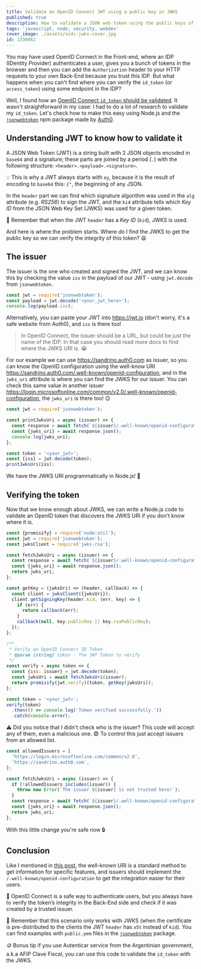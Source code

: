 ```yaml
---
title: Validate an OpenID Connect JWT using a public key in JWKS
published: true
description: How to validate a JSON web token using the public keys of the issuer
tags: 'javascript, node, security, webdev'
cover_image: ./assets/oidc-jwks-cover.jpg
id: 1339462
---
```


You may have used OpenID Connect in the Front-end, where an IDP (IDentity Provider) authenticates a user, gives you a bunch of tokens in the browser and then you can add the `Authorization` header to your HTTP requests to your own Back-End because you trust this IDP. But what happens when you can't find where you can verify the `id_token` (or `access_token`) using some endpoint in the IDP?

Well, I found how an [OpenID Connect `id_token` should be validated](https://curity.io/resources/learn/validating-an-id-token/). It wasn't straightforward in my case: I had to do a lot of research to validate my `id_token`. Let's check how to make this easy using Node.js and the [`jsonwebtoken`](https://github.com/auth0/node-jsonwebtoken) npm package made by [Auth0](https://auth0.com).

## Understanding JWT to know how to validate it

A JSON Web Token (JWT) is a string built with 2 JSON objects encoded in `base64` and a signature; these parts are joined by a period (`.`) with the following structure: `<header>.<payload>.<signature>`.

💡 This is why a JWT always starts with `ey`, because it is the result of encoding to `base64` this: `{"`, the beginning of any JSON.

In the `header` part we can find which signature algorithm was used in the `alg` attribute (e.g. _RS256_) to sign the JWT, and the `kid` attribute tells which _Key ID_ from the JSON Web Key Set (JWKS) was used for a given token.

🧠 Remember that when the JWT `header` has a _Key ID_ (`kid`), JWKS is used.

And here is where the problem starts. Where do I find the JWKS to get the public key so we can verify the integrity of this token? 😫

## The issuer

The issuer is the one who created and signed the JWT, and we can know this by checking the value `iss` in the payload of our JWT - using `jwt.decode` from `jsonwebtoken`.

```javascript
const jwt = require('jsonwebtoken');
const payload = jwt.decode('<your_jwt_here>');
console.log(payload.iss);
```

Alternatively, you can paste your JWT into <https://jwt.io> (don't worry, it's a safe website from Auth0), and `iss` is there too!

> In OpenID Connect, the issuer should be a URL, but could be just the name of the IDP. In that case you should read more docs to find where the JWKS URI is. 😭

For our example we can use <https://sandrino.auth0.com> as issuer, so you can know the OpenID configuration using the well-know URI <https://sandrino.auth0.com/.well-known/openid-configuration>, and in the `jwks_uri` attribute is where you can find the JWKS for our issuer. You can check this same value in another issuer <https://login.microsoftonline.com/common/v2.0/.well-known/openid-configuration>, the `jwks_uri` is there too! 😉

```javascript
const jwt = require('jsonwebtoken');

const printJwksUri = async (issuer) => {
  const response = await fetch(`${issuer}/.well-known/openid-configuration`);
  const {jwks_uri} = await response.json();
  console.log(jwks_uri);
};

const token = '<your_jwt>';
const {iss} = jwt.decode(token);
printJwksUri(iss);
```

We have the JWKS URI programmatically in Node.js! 🥳

## Verifying the token

Now that we know enough about JWKS, we can write a Node.js code to validate an OpenID token that discovers the JWKS URI if you don't know where it is.

```javascript
const {promisify} = require('node:util');
const jwt = require('jsonwebtoken');
const jwksClient = require('jwks-rsa');

const fetchJwksUri = async (issuer) => {
  const response = await fetch(`${issuer}/.well-known/openid-configuration`);
  const {jwks_uri} = await response.json();
  return jwks_uri;
};

const getKey = (jwksUri) => (header, callback) => {
  const client = jwksClient({jwksUri});
  client.getSigningKey(header.kid, (err, key) => {
    if (err) {
      return callback(err);
    }
    callback(null, key.publicKey || key.rsaPublicKey);
  });
};

/**
 * Verify an OpenID Connect ID Token
 * @param {string} token - The JWT Token to verify
 */
const verify = async token => {
  const {iss: issuer} = jwt.decode(token);
  const jwksUri = await fetchJwksUri(issuer);
  return promisify(jwt.verify)(token, getKey(jwksUri));
};

const token = '<your_jwt>';
verify(token)
  .then(() => console.log('Token verified successfully.'))
  .catch(console.error);
```

⚠️ Did you notice that I didn't check who is the issuer? This code will accept any of them, even a malicious one. 😨 To control this just accept issuers from an allowed list.

```javascript
const allowedIssuers = [
  'https://login.microsoftonline.com/common/v2.0',
  'https://sandrino.auth0.com',
];

const fetchJwksUri = async (issuer) => {
  if (!allowedIssuers.includes(issuer)) {
    throw new Error(`The issuer ${issuer} is not trusted here!`);
  }
  const response = await fetch(`${issuer}/.well-known/openid-configuration`);
  const {jwks_uri} = await response.json();
  return jwks_uri;
};
```

With this little change you're safe now 🔒

## Conclusion

Like I mentioned in [this post](https://dev.to/cloudx/build-a-discoverable-change-password-form-3f9m), the well-known URI is a standard method to get information for specific features, and issuers should implement the  `/.well-known/openid-configuration` to get the integration easier for their users.

🧠 OpenID Connect is a safe way to authenticate users, but you always have to verify the token’s integrity in the Back-End side and check if it was created by a trusted issuer.

🔑 Remember that this scenario only works with JWKS (when the certificate is pre-distributed to the clients the JWT `header` has `x5t` instead of `kid`). You can find examples with `public.pem` files in the [`jsonwebtoken`](https://github.com/auth0/node-jsonwebtoken) package.

🪙 Bonus tip if you use Autenticar service from the Argentinian government, a.k.a AFIP Clave Fiscal, you can use this code to validate the `id_token` with the JWKS.
